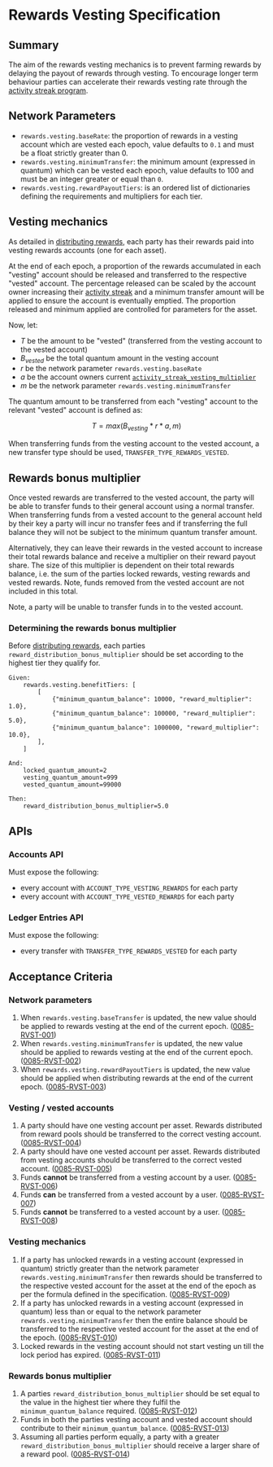 # Rewards Vesting Specification

## Summary

The aim of the rewards vesting mechanics is to prevent farming rewards by delaying the payout of rewards through vesting. To encourage longer term behaviour parties can accelerate their rewards vesting rate through the [activity streak program](./0086-ASPR-activity_streak_program.md).

## Network Parameters

- `rewards.vesting.baseRate`: the proportion of rewards in a vesting account which are vested each epoch, value defaults to `0.1` and must be a float strictly greater than 0.
- `rewards.vesting.minimumTransfer`: the minimum amount (expressed in quantum) which can be vested each epoch, value defaults to 100 and must be an integer greater or equal than `0`.
- `rewards.vesting.rewardPayoutTiers`: is an ordered list of dictionaries defining the requirements and multipliers for each tier.

## Vesting mechanics

As detailed in [distributing rewards](./0056-REWA-rewards_overview.md#distributing-rewards-amongst-entities), each party has their rewards paid into vesting rewards accounts (one for each asset).

At the end of each epoch, a proportion of the rewards accumulated in each "vesting" account should be released and transferred to the respective "vested" account. The percentage released can be scaled by the account owner increasing their [activity streak](./0086-ASPR-activity_streak_program.md) and a minimum transfer amount will be applied to ensure the account is eventually emptied. The proportion released and minimum applied are controlled for parameters for the asset.

Now, let:

- $T$ be the amount to be "vested" (transferred from the vesting account to the vested account)
- $B_{vested}$ be the total quantum amount in the vesting account
- $r$ be the network parameter `rewards.vesting.baseRate`
- $a$ be the account owners current [`activity_streak_vesting_multiplier`](./0086-ASPR-activity_streak_program.md#setting-activity-benefits)
- $m$ be the network parameter `rewards.vesting.minimumTransfer`

The quantum amount to be transferred from each "vesting" account to the relevant "vested" account is defined as:

$$T = max(B_{vesting} * r * a, m)$$

When transferring funds from the vesting account to the vested account, a new transfer type should be used, `TRANSFER_TYPE_REWARDS_VESTED`.

## Rewards bonus multiplier

Once vested rewards are transferred to the vested account, the party will be able to transfer funds to their general account using a normal transfer.
When transferring funds from a vested account to the general account held by their key a party will incur no transfer fees and if transferring the full balance they will not be subject to the minimum quantum transfer amount.

Alternatively, they can leave their rewards in the vested account to increase their total rewards balance and receive a multiplier on their reward payout share. The size of this multiplier is dependent on their total rewards balance, i.e. the sum of the parties locked rewards, vesting rewards and vested rewards. Note, funds removed from the vested account are not included in this total.

Note, a party will be unable to transfer funds in to the vested account.

### Determining the rewards bonus multiplier

Before [distributing rewards](./0056-REWA-rewards_overview.md#distributing-rewards-amongst-entities), each parties `reward_distribution_bonus_multiplier` should be set according to the highest tier they qualify for.

```pseudo
Given:
    rewards.vesting.benefitTiers: [
        [
            {"minimum_quantum_balance": 10000, "reward_multiplier": 1.0},
            {"minimum_quantum_balance": 100000, "reward_multiplier": 5.0},
            {"minimum_quantum_balance": 1000000, "reward_multiplier": 10.0},
        ],
    ]

And:
    locked_quantum_amount=2
    vesting_quantum_amount=999
    vested_quantum_amount=99000

Then:
    reward_distribution_bonus_multiplier=5.0
```

## APIs

### Accounts API

Must expose the following:

- every account with `ACCOUNT_TYPE_VESTING_REWARDS` for each party
- every account with `ACCOUNT_TYPE_VESTED_REWARDS` for each party

### Ledger Entries API

Must expose the following:

- every transfer with `TRANSFER_TYPE_REWARDS_VESTED` for each party

## Acceptance Criteria

### Network parameters

1. When `rewards.vesting.baseTransfer` is updated, the new value should be applied to rewards vesting at the end of the current epoch. (<a name="0085-RVST-001" href="#0085-RVST-001">0085-RVST-001</a>)
1. When `rewards.vesting.minimumTransfer` is updated, the new value should be applied to rewards vesting at the end of the current epoch. (<a name="0085-RVST-002" href="#0085-RVST-002">0085-RVST-002</a>)
1. When `rewards.vesting.rewardPayoutTiers` is updated, the new value should be applied when distributing rewards at the end of the current epoch. (<a name="0085-RVST-003" href="#0085-RVST-003">0085-RVST-003</a>)

### Vesting / vested accounts

1. A party should have one vesting account per asset. Rewards distributed from reward pools should be transferred to the correct vesting account. (<a name="0085-RVST-004" href="#0085-RVST-004">0085-RVST-004</a>)
1. A party should have one vested account per asset. Rewards distributed from vesting accounts should be transferred to the correct vested account. (<a name="0085-RVST-005" href="#0085-RVST-005">0085-RVST-005</a>)
1. Funds **cannot** be transferred from a vesting account by a user. (<a name="0085-RVST-006" href="#0085-RVST-006">0085-RVST-006</a>)
1. Funds **can** be transferred from a vested account by a user. (<a name="0085-RVST-007" href="#0085-RVST-007">0085-RVST-007</a>)
1. Funds **cannot** be transferred to a vested account by a user. (<a name="0085-RVST-008" href="#0085-RVST-008">0085-RVST-008</a>)

### Vesting mechanics

1. If a party has unlocked rewards in a vesting account (expressed in quantum) strictly greater than the network parameter `rewards.vesting.minimumTransfer` then rewards should be transferred to the respective vested account for the asset at the end of the epoch as per the formula defined in the specification. (<a name="0085-RVST-009" href="#0085-RVST-009">0085-RVST-009</a>)
1. If a party has unlocked rewards in a vesting account (expressed in quantum) less than or equal to the network parameter `rewards.vesting.minimumTransfer` then the entire balance should be transferred to the respective vested account for the asset at the end of the epoch. (<a name="0085-RVST-010" href="#0085-RVST-010">0085-RVST-010</a>)
1. Locked rewards in the vesting account should not start vesting un till the lock period has expired. (<a name="0085-RVST-011" href="#0085-RVST-011">0085-RVST-011</a>)

### Rewards bonus multiplier

1. A parties `reward_distribution_bonus_multiplier` should be set equal to the value in the highest tier where they fulfil the `minimum_quantum_balance` required. (<a name="0085-RVST-012" href="#0085-RVST-012">0085-RVST-012</a>)
1. Funds in both the parties vesting account and vested account should contribute to their `minimum_quantum_balance`. (<a name="0085-RVST-013" href="#0085-RVST-013">0085-RVST-013</a>)
1. Assuming all parties perform equally, a party with a greater `reward_distribution_bonus_multiplier` should receive a larger share of a reward pool. (<a name="0085-RVST-014" href="#0085-RVST-014">0085-RVST-014</a>)

